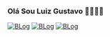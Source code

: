 ### Olá Sou Luiz Gustavo 🖐🏿🖐🏿

[![BLog](https://img.shields.io/badge/LinkedIn-0077B5?style=for-the-badge&logo=linkedin&logoColor=white)](https://www.linkedin.com/in/luiz-gustavo-81b050213/)
[![BLog](https://img.shields.io/badge/Discord-7289DA?style=for-the-badge&logo=discord&logoColor=white)]()
[![BLog](https://img.shields.io/badge/Gmail-D14836?style=for-the-badge&logo=gmail&logoColor=white)](luizgustavo200219@gmail.com)
